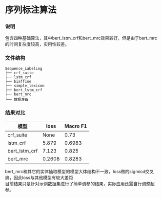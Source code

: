 # 序列标注算法
### 说明
包含四种基础算法，其中bert_lstm_crf和bert_mrc效果较好，但是由于bert_mrc的时间复杂度较高，实用性较差。
### 文件结构
```
Sequence_Labeling
├── crf_suite
├── lstm_crf
├── biaffine
├── simple_lexicon
├── bert_lstm_crf
├── bert_mrc
└── 数据准备
```
### 结果对比

| 模型 | loss | Macro F1 | 
| ---- | ---- | ---- | 
| crf_suite | None | 0.73|  
| lstm_crf | 5.879 | 0.6983|  
| bert_lstm_crf | 7.123| 0.825 | 
| bert_mrc | 0.2608| 0.8283 |   
  
bert_mrc和其它的实体抽取模型的模型大体结构不一致，loss做的sigmiod交叉熵，因此loss与其他模型有较大差距  
目前结果只是针对示例数据集进行了简单调参的结果，实际应用还需自行调整超参。

